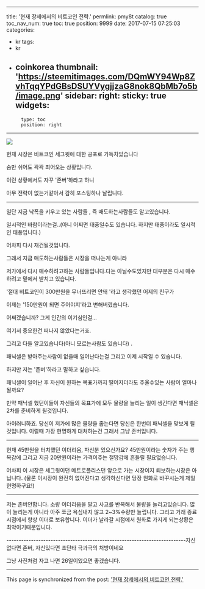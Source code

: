 
---
title: '현재 장세에서의 비트코인 전략.'
permlink: pmy8t
catalog: true
toc_nav_num: true
toc: true
position: 9999
date: 2017-07-15 07:25:03
categories:
- kr
tags:
- kr
- coinkorea
thumbnail: 'https://steemitimages.com/DQmWY94Wp8ZvhTqqYPdGBsDSUYVygjjzaG8nok8QbMb7o5b/image.png'
sidebar:
    right:
        sticky: true
widgets:
    -
        type: toc
        position: right
---


![](https://steemitimages.com/DQmWY94Wp8ZvhTqqYPdGBsDSUYVygjjzaG8nok8QbMb7o5b/image.png)

현재 시장은 비트코인 세그윗에 대한 공포로 가득차있습니다

숨만 쉬어도 꽉꽉 죄어오는 상황입니다.

이런 상황에서도 자꾸 '존버'하라고 하니 

아무 전략이 없는거같아서 감히 포스팅하나 날립니다.

-----------------------------------------------------------------------------

일단 지금 낙폭을 키우고 있는 사람들 , 즉 매도하는사람들도 알고있습니다.

일시적인 바람이라는걸..(아니 어쩌면 태풍일수도 있습니다.  하지만 태풍이라도 일시적인 태풍입니다.)

어차피 다시 재건될것입니다.

그래서 지금 매도하는사람들은 시장을 떠나는게 아니라

저가에서 다시 매수하려고하는 사람들입니다.다는 아닐수도있지만 대부분은 다시 매수하려고 밑에서 받치고 있습니다.

'절대 비트코인이 300만원을 무너뜨리면 안돼 '라고 생각했던 어제의 친구가

이제는 '150만원이 되면  주어야지'라고 변해버렸습니다.

어쩌겠습니까? 그게 인간의 이기심인걸...

여기서 중요한건 떠나지 않았다는거죠.

그리고 다들 알고있습니다(아니 모르는사람도 있습니다) . 

패닉셀은 받아주는사람이 없을때 일어난다는걸 그리고 이제 시작일 수 있습니다.

하지만 저는 '존버'하라고 말하고 싶습니다.

패닉셀이 일어난 후 자신이 원하는 목표가까지 떨어지더라도 주울수있는 사람이 얼마나 될까요?

만약 패닉셀 했던이들이 자신들의 목표가에 모두 물량을 늘리는 일이 생긴다면 패닉셀은 2차를 준비하게 될것입니다.

아이러니하죠.  당신이 저가에 많은 물량을 줍는다면 당신은 한번더 패닉셀을 맞보게 될것입니다. 이럴때 가장 현명하게 대처하는건 그래서 그냥 존버입니다.



----------------------------------------------------------------------------------------------------

현재 45만원을 터치했던 이더리움, 파신분 있으신가요? 45만원이라는 숫자가 주는 행복감에 그리고 지금 20만원이라는 가격이주는 절망감에 흔들릴  필요없습니다. 

어차피 이 시장은 세그윗이던 메트로폴리스던 앞으로 가는 시장이지 퇴보하는시장은 아닙니다.
(물론 이시장이 완전히 없어진다고 생각하신다면 당장 원화로 바꾸시는게 제일 현명하구요!)

----------------------------------------------------------------------------------------------------

저는 존버안합니다. 소량 이더리움을 팔고 사고를 반복해서 물량을 늘리고있습니다. 많이 늘리는게 아니라 아주 쪼금 욕심내지 않고 2~3%수량만 늘립니다. 그리고 거래 종료시점에서 항상 이더로 보유합니다. 이더가 날라갈 시점에서 원화로 가지게 되는상황은 최악이기때문입니다.

-------------------------------------------------------------------------자신없다면 존버, 자신있다면 초단타 극과극의 처방이네요

그냥 사진처럼 자고 나면 26일이었으면 좋겠습니다.

- - -

This page is synchronized from the post: ['현재 장세에서의 비트코인 전략.'](https://steemit.com/@virus707/pmy8t)
